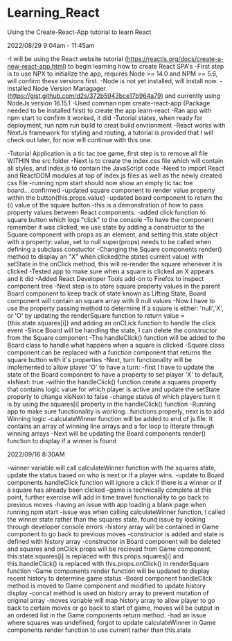 # Learning_React
 Using the Create-React-App tutorial to learn React

2022/08/29
9:04am - 11:45am

-I will be using the React website tutorial (https://reactjs.org/docs/create-a-new-react-app.html) to 
 begin learning how to create React SPA's
-First step is to use NPX to initialize the app, requires Node >= 14.0 and NPM >= 5.6, will confirm 
 these versions first.
 -Node is not yet installed, will install now.
 -installed Node Version Managager (https://gist.github.com/d2s/372b5943bce17b964a79) and currently 
  using NodeJs version 16.15.1
 -Used comman npm create-react-app (Package needed to be installed first) to create the app 
  learn-react
 -Ran app with npm start to confirm it worked, it did
-Tutorial states, when ready for deployment, run npm run build to creat build envrionment
-React works with NextJs framework for styling and routing, a tutorial is provided that I will
 check out later, for now will continue with this one.

-Tutorial Application is a tic tac toe game, first step is to remove all file WITHIN the src folder
-Next is to create the index.css file which will contain all styles, and index.js to contain the
 JavaScript code
-Need to import React and ReactDOM modules at top of index.js files as well as the newly created
 css file
-running npm start should now show an empty tic tac toe board....confirmed
-updated square component to render value property within the button(this.props.value)
-updated board component to return the (i) value of the square button
 -this is a demonstration of how to pass property values between React components.
-added click function to square button which logs "click" to the console
-To have the component remember it was clicked, we use state by adding a constructor to the Square
 component with props as an element, and setting this.state object with a property: value, set to null
 super(props) needs to be called when defining a subclass constuctor
-Changing the Square components render() method to display an "X" when clicked(the states current
 value) with setState in the onClick method, this will re-render the square whenever it is clicked
-Tested app to make sure when a square is clicked an X appears and it did
-Added React Developer Tools add-on to Firefox to inspect component tree
-Next step is to store square property values in the parent Board component to keep track of state
 known as Lifting State, Board component will contain an square array with 9 null values
-Now I have to use the property passing method to determine if a square is either: 'null','X', or 'O'
 by updating the renderSquare function to return value = {this.state.squares[i]} and adding an onCLick
 function to handle the click event
-Since Board will be handling the state, I can delete the constructor from the Square component
-The handleClick() function will be added to the Board class to handle what happens when a square is
 clicked
-Square class component can be replaced with a function component that returns the square button with
 it's properties
-Next, turn functionality will be implemented to allow player 'O' to have a turn:
 -first I have to update the state of the Board component to have a property to set player 'X' to
  default, xIsNext: true
 -within the handleClick() function create a squares property that contains logic value for which 
  player is active and update the setState property to change xIsNext to false
 -change status of which players turn it is by using the squares[i] property in the handleClick()
  function
-Running app to make sure functionality is working...functions properly, next is to add Winning logic
-calculateWinner function will be added to end of js file. It contains an array of winning line arrays
 and a for loop to itterate through winning arrays
-Next will be updating the Board components render() function to display if a winner is found

2022/09/16
8:30AM

-winner variable will call calculateWinner function with the squares state, update the status based on
 who is next or if a player wins.
-update to Board components handleClick function will ignore a click if there is a winner or if a 
 square has already been clicked
-game is technically complete at this point, further exercise will add in time travel functionality
 to go back to previous moves
-having an issue with app loading a blank page when running npm start
 -issue was when calling calculateWinner function, I called the winner state rather than the squares
  state, found issue by looking through developer console errors
-history array will be contained in Game component to go back to previous moves
 -constructor is added and state is defined with history array
-constructor in Board component will be deleted and squares and onClick props will be recieved from 
 Game component, this.state.squares[i] is replaced with this.props.squares[i] and this.handleClick()
 is replaced with this.props.onClick() in renderSquare function
-Game components render function will be updated to display recent history to determine game status
-Board component handleClick method is moved to Game component and modified to update history display
 -concat method is used on history array to prevent mutation of original array
-moves variable will map history array to allow player to go back to certain moves or go back to start
 of game, moves will be output in an ordered list in the Game components return method.
-had an issue where squares was undefined, forgot to update calculateWinner in Game components render
 function to use current rather than this.state